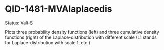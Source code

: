 # QID-1481-MVAlaplacedis

Status: Vali-S

Plots three probability density functions (left) and three cumulative density functions (right) of the Laplace-distribution with different scale (L1 stands for Laplace-distribution with scale 1, etc.).

